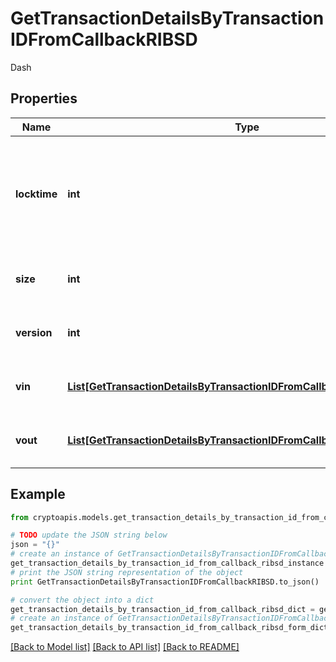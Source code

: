 # GetTransactionDetailsByTransactionIDFromCallbackRIBSD

Dash

## Properties
Name | Type | Description | Notes
------------ | ------------- | ------------- | -------------
**locktime** | **int** | Represents the time at which a particular transaction can be added to the blockchain. | 
**size** | **int** | Represents the total size of this transaction. | 
**version** | **int** | Represents transaction version number. | 
**vin** | [**List[GetTransactionDetailsByTransactionIDFromCallbackRIBSDVinInner]**](GetTransactionDetailsByTransactionIDFromCallbackRIBSDVinInner.md) | Represents the transaction inputs. | 
**vout** | [**List[GetTransactionDetailsByTransactionIDFromCallbackRIBSDVoutInner]**](GetTransactionDetailsByTransactionIDFromCallbackRIBSDVoutInner.md) | Represents the transaction outputs. | 

## Example

```python
from cryptoapis.models.get_transaction_details_by_transaction_id_from_callback_ribsd import GetTransactionDetailsByTransactionIDFromCallbackRIBSD

# TODO update the JSON string below
json = "{}"
# create an instance of GetTransactionDetailsByTransactionIDFromCallbackRIBSD from a JSON string
get_transaction_details_by_transaction_id_from_callback_ribsd_instance = GetTransactionDetailsByTransactionIDFromCallbackRIBSD.from_json(json)
# print the JSON string representation of the object
print GetTransactionDetailsByTransactionIDFromCallbackRIBSD.to_json()

# convert the object into a dict
get_transaction_details_by_transaction_id_from_callback_ribsd_dict = get_transaction_details_by_transaction_id_from_callback_ribsd_instance.to_dict()
# create an instance of GetTransactionDetailsByTransactionIDFromCallbackRIBSD from a dict
get_transaction_details_by_transaction_id_from_callback_ribsd_form_dict = get_transaction_details_by_transaction_id_from_callback_ribsd.from_dict(get_transaction_details_by_transaction_id_from_callback_ribsd_dict)
```
[[Back to Model list]](../README.md#documentation-for-models) [[Back to API list]](../README.md#documentation-for-api-endpoints) [[Back to README]](../README.md)


